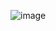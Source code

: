 ![image](https://github.com/huso987/Breast_Cancer_Predition/assets/66470348/7422a2da-65ac-465e-a179-cfec1ff84837)
